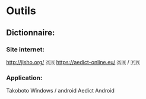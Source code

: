 <!-- TITLE: Outils -->
<!-- SUBTITLE: Une liste non exhaustive des différents outils utiles pour l'apprentissage du japonais. 
 -->

# Outils

## Dictionnaire:

### Site internet:
http://jisho.org/   🇬🇧
https://aedict-online.eu/   🇬🇧 / 🇫🇷
### Application:
Takoboto Windows / android
Aedict  Android
